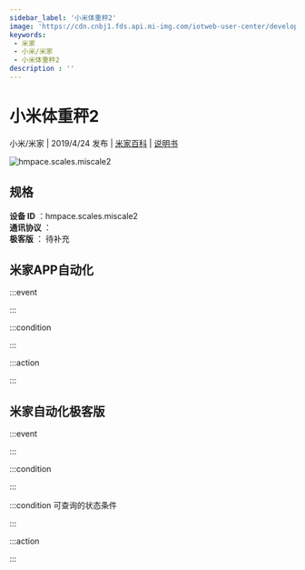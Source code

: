 ```yaml
---
sidebar_label: '小米体重秤2'
image: 'https://cdn.cnbj1.fds.api.mi-img.com/iotweb-user-center/developer_1679047577915T6eRc5K0.png?GalaxyAccessKeyId=AKVGLQWBOVIRQ3XLEW&Expires=9223372036854775807&Signature=hp19MmpxqhCtZSaihynTEiEdSaE='
keywords: 
 - 米家
 - 小米/米家
 - 小米体重秤2
description : ''
---
```

# 小米体重秤2

小米/米家 | 2019/4/24 发布 | [米家百科](https://home.mi.com/webapp/content/baike/product/index.html?model=hmpace.scales.miscale2) | [说明书](https://home.mi.com/views/introduction.html?model=hmpace.scales.miscale2&region=cn)

![hmpace.scales.miscale2](https://cdn.cnbj1.fds.api.mi-img.com/iotweb-user-center/developer_1679047577915T6eRc5K0.png?GalaxyAccessKeyId=AKVGLQWBOVIRQ3XLEW&Expires=9223372036854775807&Signature=hp19MmpxqhCtZSaihynTEiEdSaE=)

## 规格  
> 
**设备 ID** ：hmpace.scales.miscale2  
**通讯协议** ：  
**极客版**  ： 待补充 


## 米家APP自动化  

:::event  

:::

:::condition  

:::

:::action   

:::

## 米家自动化极客版  

:::event  

:::

:::condition  

:::

:::condition 可查询的状态条件  

:::

:::action  

:::

        
